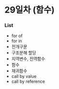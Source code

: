 # 29일차 (함수)

### List

- for of
- for in
- 전개구문
- 구조분해 할당
- 지역변수, 전역함수
- 함수
- 재귀함수
- call by value
- call by reference
